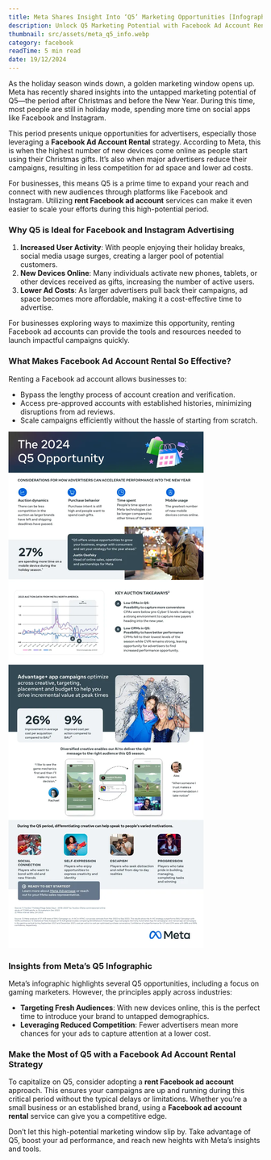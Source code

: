 ```yaml
---
title: Meta Shares Insight Into ‘Q5’ Marketing Opportunities [Infographic]
description: Unlock Q5 Marketing Potential with Facebook Ad Account Rental
thumbnail: src/assets/meta_q5_info.webp
category: facebook
readTime: 5 min read
date: 19/12/2024
---
```


As the holiday season winds down, a golden marketing window opens up. Meta has recently shared insights into the untapped marketing potential of Q5—the period after Christmas and before the New Year. During this time, most people are still in holiday mode, spending more time on social apps like Facebook and Instagram.

This period presents unique opportunities for advertisers, especially those leveraging a **Facebook Ad Account Rental** strategy. According to Meta, this is when the highest number of new devices come online as people start using their Christmas gifts. It’s also when major advertisers reduce their campaigns, resulting in less competition for ad space and lower ad costs.

For businesses, this means Q5 is a prime time to expand your reach and connect with new audiences through platforms like Facebook and Instagram. Utilizing **rent Facebook ad account** services can make it even easier to scale your efforts during this high-potential period.

### Why Q5 is Ideal for Facebook and Instagram Advertising

1. **Increased User Activity**: With people enjoying their holiday breaks, social media usage surges, creating a larger pool of potential customers.
2. **New Devices Online**: Many individuals activate new phones, tablets, or other devices received as gifts, increasing the number of active users.
3. **Lower Ad Costs**: As larger advertisers pull back their campaigns, ad space becomes more affordable, making it a cost-effective time to advertise.

For businesses exploring ways to maximize this opportunity, renting Facebook ad accounts can provide the tools and resources needed to launch impactful campaigns quickly.

### What Makes Facebook Ad Account Rental So Effective?

Renting a Facebook ad account allows businesses to:

-   Bypass the lengthy process of account creation and verification.
-   Access pre-approved accounts with established histories, minimizing disruptions from ad reviews.
-   Scale campaigns efficiently without the hassle of starting from scratch.

![Unlock Q5 Marketing Potential with Facebook Ad Account Rental](src/assets/meta_q5_info.webp 'Meta Shares Insight Into ‘Q5’ Marketing Opportunities')

### Insights from Meta’s Q5 Infographic

Meta’s infographic highlights several Q5 opportunities, including a focus on gaming marketers. However, the principles apply across industries:

-   **Targeting Fresh Audiences**: With new devices online, this is the perfect time to introduce your brand to untapped demographics.
-   **Leveraging Reduced Competition**: Fewer advertisers mean more chances for your ads to capture attention at a lower cost.

### Make the Most of Q5 with a Facebook Ad Account Rental Strategy

To capitalize on Q5, consider adopting a **rent Facebook ad account** approach. This ensures your campaigns are up and running during this critical period without the typical delays or limitations. Whether you’re a small business or an established brand, using a **Facebook ad account rental** service can give you a competitive edge.

Don’t let this high-potential marketing window slip by. Take advantage of Q5, boost your ad performance, and reach new heights with Meta’s insights and tools.
